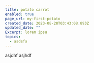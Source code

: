 ```yaml
---
title: potato carrot
enabled: true
page_url: my-first-potato
created_date: 2023-08-28T03:43:08.893Z
updated_date: ""
Excerpt: lorem ipsu
topics:
  - asdsfa
---
```

asjdhf asjhdf